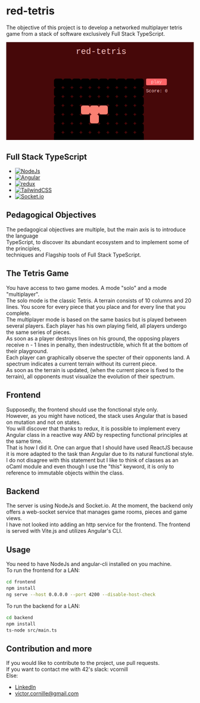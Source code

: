 # red-tetris
The objective of this project is to develop a networked multiplayer tetris  
game from a stack of software exclusively Full Stack TypeScript.

<img src="./assets/red-tetris.png"/>

## Full Stack TypeScript

* [![NodeJs][nodeJS-shield]][nodeJS-URL]
* [![Angular][angular-shield]][angular-URL]
* [![redux][redux-shield]][redux-URL]
* [![TailwindCSS][tailwind-shield]][tailwind-URL]
* [![Socket.io][socket.io-shield]][socket.io-URL]

## Pedagogical Objectives
The pedagogical objectives are multiple, but the main axis is to introduce the language  
TypeScript, to discover its abundant ecosystem and to implement some of the principles,  
techniques and Flagship tools of Full Stack TypeScript.

## The Tetris Game
You have access to two game modes. A mode "solo" and a mode "multiplayer".  
The solo mode is the classic Tetris. A terrain consists of 10 columns and 20 lines. You score for every piece that you place and for every line that you complete.  
The multiplayer mode is based on the same basics but is played between several players. Each player has his own playing field, all players undergo the same series of pieces.  
As soon as a player destroys lines on his ground, the opposing players receive n - 1 lines in penalty, then indestructible, which fit at the bottom of their playground.  
Each player can graphically observe the specter of their opponents land. A spectrum indicates a current terrain without its current piece.  
As soon as the terrain is updated, (when the current piece is fixed to the terrain), all opponents must visualize the evolution of their spectrum.

## Frontend
Supposedly, the frontend should use the fonctional style only.  
However, as you might have noticed, the stack uses Angular that is based on mutation and not on states.  
You will discover that thanks to redux, it is possible to implement every Angular class in a reactive way AND by respecting functional principles at the same time.  
That is how I did it. One can argue that I should have used ReactJS because it is more adapted to the task than Angular due to its natural functional style.  
I do not disagree with this statement but I like to think of classes as an oCaml module and even though I use the "this" keyword, it is only to reference to immutable objects within the class.  

## Backend
The server is using NodeJs and Socket.io. At the moment, the backend only offers a web-socket service that manages game rooms, pieces and game views.  
I have not looked into adding an http service for the frontend. The frontend is served with Vite.js and utilizes Angular's CLI.

## Usage
You need to have NodeJs and angular-cli installed on you machine.  
To run the frontend for a LAN:
```bash
cd frontend
npm install
ng serve --host 0.0.0.0 --port 4200 --disable-host-check
```
To run the backend for a LAN:
```bash
cd backend
npm install
ts-node src/main.ts
```

## Contribution and more
If you would like to contribute to the project, use pull requests.  
If you want to contact me with 42's slack: vcornill  
Else:
- <a href="https://www.linkedin.com/in/victorcornille/">LinkedIn</a>
- victor.cornille@gmail.com


[nodeJS-shield]: https://img.shields.io/badge/node.js-339933?style=for-the-badge&logo=Node.js&logoColor=white
[nodeJS-URL]: https://nodejs.org
[angular-shield]: https://img.shields.io/badge/Angular-DD0031?style=for-the-badge&logo=angular&logoColor=white
[angular-URL]: https://angular.dev/
[socket.io-shield]: https://img.shields.io/badge/Socket.io-4.1.3-010101??style=flat-square&logo=Socket.io&logoColor=white
[socket.io-URL]: https://socket.io/
[redux-URL]: https://redux.js.org/
[redux-shield]: https://img.shields.io/badge/redux-764ABC?style=for-the-badge&logo=redux&logoColor=white
[tailwind-shield]: https://img.shields.io/badge/Tailwind_CSS-grey?style=for-the-badge&logo=tailwind-css&logoColor=38B2AC
[tailwind-URL]: https://tailwindcss.com/
